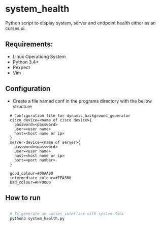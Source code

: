 # system_health

Python script to display system, server and endpoint health either as an curses ui.

## Requirements:
- Linux Operationg System
- Python 3.4+
- Pexpect
- Vim

## Configuration
- Create a file named conf in the programs directory with the bellow structure

~~~text
  # Configuration file for dynamic_background_generator
  cisco_device=<name of cisco device>{
    password=<password>
    user=<user name>
    host=<host name or ip>
  }
  server-device=<name of server>{
    password=<password>
    user=<user name>
    host=<host name or ip>
    port=<port number>
  }

  good_colour=#00AA00
  intermediate_colour=#FFA500
  bad_colour=#FF0000
~~~


## How to run
~~~bash

  # To generate an curses interface with system data
  python3 system_health.py
~~~
